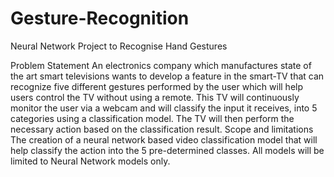 # Gesture-Recognition
Neural Network Project to Recognise Hand Gestures

Problem Statement
An electronics company which manufactures state of the art smart televisions wants to develop a feature in the smart-TV that can recognize five different gestures performed by the user which will help users control the TV without using a remote.
This TV will continuously monitor the user via a webcam and will classify the input it receives, into 5 categories using a classification model. The TV will then perform the necessary action based on the classification result.
Scope and limitations
The creation of a neural network based video classification model that will help classify the action into the 5 pre-determined classes. All models will be limited to Neural Network models only.
